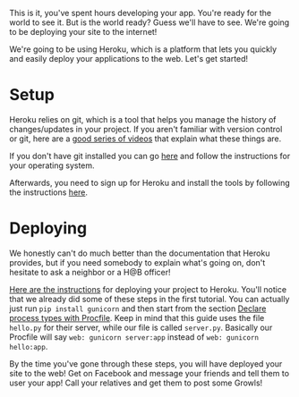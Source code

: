 This is it, you've spent hours developing your app. You're ready for the world to see it. But is the world ready? Guess we'll have to see. We're going to be deploying your site to the internet!

We're going to be using Heroku, which is a platform that lets you quickly and easily deploy your applications to the web. Let's get started!

Setup
==================
Heroku relies on git, which is a tool that helps you manage the history of changes/updates in your project. If you aren't familiar with version control or git, here are a [good series of videos](http://git-scm.com/videos) that explain what these things are.

If you don't have git installed you can go [here](http://git-scm.com/book/en/Getting-Started-Installing-Git) and follow the instructions for your operating system.

Afterwards, you need to sign up for Heroku and install the tools by following the instructions [here](https://devcenter.heroku.com/articles/quickstart).

Deploying
==================
We honestly can't do much better than the documentation that Heroku provides, but if you need somebody to explain what's going on, don't hesitate to ask a neighbor or a H@B officer!

[Here are the instructions](https://devcenter.heroku.com/articles/getting-started-with-python) for deploying your project to Heroku. You'll notice that we already did some of these steps in the first tutorial. You can actually just run `pip install gunicorn` and then start from the section [Declare process types with Procfile](https://devcenter.heroku.com/articles/getting-started-with-python#declare-process-types-with-procfile). Keep in mind that this guide uses the file `hello.py` for their server, while our file is called `server.py`. Basically our Procfile will say `web: gunicorn server:app` instead of `web: gunicorn hello:app`.

By the time you've gone through these steps, you will have deployed your site to the web! Get on Facebook and message your friends and tell them to user your app! Call your relatives and get them to post some Growls!
